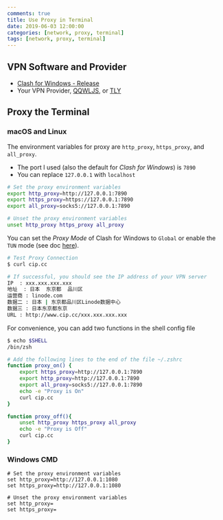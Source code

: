 ```yaml
---
comments: true
title: Use Proxy in Terminal
date: 2019-06-03 12:00:00
categories: [network, proxy, terminal]
tags: [network, proxy, terminal]
---
```


## VPN Software and Provider

- [Clash for Windows - Release](https://github.com/Fndroid/clash_for_windows_pkg/releases)
- Your VPN Provider, [QQWLJS](https://qqwljs.buzz/#/register?code=p9tKWlt9), or [TLY]( https://u2263835.tly.sh/2263835)

## Proxy the Terminal

### macOS and Linux

The environment variables for proxy are `http_proxy`, `https_proxy`, and `all_proxy`. 

- The port I used (also the default for *Clash for Windows*) is `7890`
- You can replace `127.0.0.1` with `localhost`

```bash
# Set the proxy environment variables
export http_proxy=http://127.0.0.1:7890
export https_proxy=https://127.0.0.1:7890
export all_proxy=socks5://127.0.0.1:7890

# Unset the proxy environment variables
unset http_proxy https_proxy all_proxy
```

You can set the *Proxy Mode* of Clash for Windows to `Global` or enable the `TUN` mode (see doc [here](https://docs.cfw.lbyczf.com/contents/tun.html)).

```bash
# Test Proxy Connection
$ curl cip.cc

# If successful, you should see the IP address of your VPN server
IP	: xxx.xxx.xxx.xxx
地址	: 日本  东京都  品川区
运营商	: linode.com
数据二	: 日本 | 东京都品川区Linode数据中心
数据三	: 日本东京都东京
URL	: http://www.cip.cc/xxx.xxx.xxx.xxx
```

For convenience, you can add two functions in the shell config file

```bash
$ echo $SHELL
/bin/zsh

# Add the following lines to the end of the file ~/.zshrc
function proxy_on() {
    export https_proxy=http://127.0.0.1:7890
    export http_proxy=http://127.0.0.1:7890
    export all_proxy=socks5://127.0.0.1:7890
    echo -e "Proxy is On"
    curl cip.cc
}

function proxy_off(){
    unset http_proxy https_proxy all_proxy
    echo -e "Proxy is Off"
    curl cip.cc
}
```

### Windows CMD

```shell
# Set the proxy environment variables
set http_proxy=http://127.0.0.1:1080
set https_proxy=http://127.0.0.1:1080

# Unset the proxy environment variables
set http_proxy=
set https_proxy=
```

